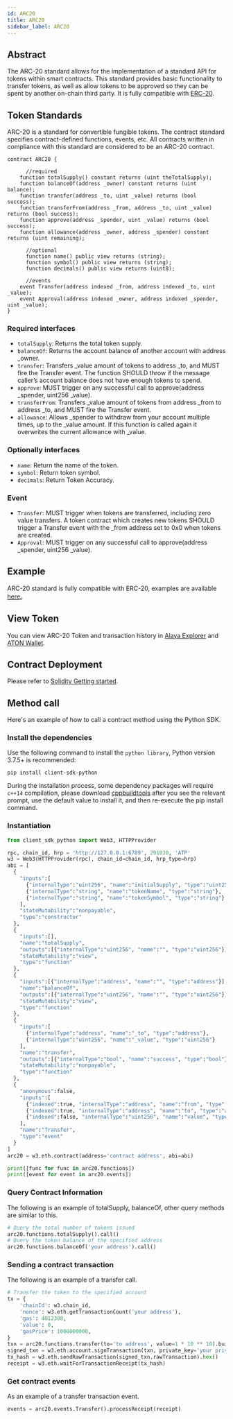 ```yaml
---
id: ARC20
title: ARC20
sidebar_label: ARC20
---
```


## Abstract

The ARC-20 standard allows for the implementation of a standard API for tokens within smart contracts. This standard provides basic functionality to transfer tokens, as well as allow tokens to be approved so they can be spent by another on-chain third party. It is fully compatible with [ERC-20](https://eips.ethereum.org/EIPS/eip-20).

## Token Standards

ARC-20 is a standard for convertible fungible tokens. The contract standard specifies contract-defined functions, events, etc. All contracts written in compliance with this standard are considered to be an ARC-20 contract.


``` solidity
contract ARC20 {

	  //required
    function totalSupply() constant returns (uint theTotalSupply);
    function balanceOf(address _owner) constant returns (uint balance);
    function transfer(address _to, uint _value) returns (bool success);
    function transferFrom(address _from, address _to, uint _value) returns (bool success);
    function approve(address _spender, uint _value) returns (bool success);
    function allowance(address _owner, address _spender) constant returns (uint remaining);
	
	  //optional
	  function name() public view returns (string);
	  function symbol() public view returns (string);
	  function decimals() public view returns (uint8);
	
	  //events
    event Transfer(address indexed _from, address indexed _to, uint _value);
    event Approval(address indexed _owner, address indexed _spender, uint _value);
}
```

### Required interfaces

- `totalSupply`: Returns the total token supply.
- `balanceOf`: Returns the account balance of another account with address _owner.
- `transfer`: Transfers _value amount of tokens to address _to, and MUST fire the Transfer event. The function SHOULD throw if the message caller’s account balance does not have enough tokens to spend.
- `approve`: MUST trigger on any successful call to approve(address _spender, uint256 _value).
- `transferFrom`: Transfers _value amount of tokens from address _from to address _to, and MUST fire the Transfer event.
- `allowance`: Allows _spender to withdraw from your account multiple times, up to the _value amount. If this function is called again it overwrites the current allowance with _value.

### Optionally interfaces

- `name`: Return the name of the token.
- `symbol`: Return token symbol.
- `decimals`: Return Token Accuracy.

### Event

- `Transfer`: MUST trigger when tokens are transferred, including zero value transfers.
A token contract which creates new tokens SHOULD trigger a Transfer event with the _from address set to 0x0 when tokens are created.
- `Approval`: MUST trigger on any successful call to approve(address _spender, uint256 _value).

## Example

ARC-20 standard is fully compatible with ERC-20, examples are available [here](https://github.com/OpenZeppelin/openzeppelin-contracts/tree/9b3710465583284b8c4c5d2245749246bb2e0094/contracts/token/ERC20)。

## View Token

You can view ARC-20 Token and transaction history in [Alaya Explorer](https://scan.alaya.network/tokens/tokensTranfer/arc20) and [ATON Wallet](/alaya-devdocs/en/ATON_user_manual/).

## Contract Deployment

Please refer to [Solidity Getting started](/alaya-devdocs/en/Solidity_Getting_started).

## Method call

Here's an example of how to call a contract method using the Python SDK.

### Install the dependencies

Use the following command to install the `python library`, Python version 3.7.5+ is recommended:

``` shell
pip install client-sdk-python
```
During the installation process, some dependency packages will require `c++14` compilation, please download [cppbuildtools](http://go.microsoft.com/fwlink/?LinkId=691126) after you see the relevant prompt, use the default value to install it, and then re-execute the pip install command.

### Instantiation

``` python
from client_sdk_python import Web3, HTTPProvider

rpc, chain_id, hrp = 'http://127.0.0.1:6789', 201030, 'ATP'
w3 = Web3(HTTPProvider(rpc), chain_id=chain_id, hrp_type=hrp)
abi = [
  {
    "inputs":[
      {"internalType":"uint256", "name":"initialSupply", "type":"uint256"},
      {"internalType":"string", "name":"tokenName", "type":"string"},
      {"internalType":"string", "name":"tokenSymbol", "type":"string"}
	],
    "stateMutability":"nonpayable",
    "type":"constructor"
  },
  {
    "inputs":[],
    "name":"totalSupply",
    "outputs":[{"internalType":"uint256", "name":"", "type":"uint256"}],
    "stateMutability":"view",
    "type":"function"
  },
  {
    "inputs":[{"internalType":"address", "name":"", "type":"address"}],
    "name":"balanceOf",
    "outputs":[{"internalType":"uint256", "name":"", "type":"uint256"}],
    "stateMutability":"view",
    "type":"function"
  },
  {
    "inputs":[
      {"internalType":"address", "name":"_to", "type":"address"},
      {"internalType":"uint256", "name":"_value", "type":"uint256"}
	],
    "name":"transfer",
    "outputs":[{"internalType":"bool", "name":"success", "type":"bool"}],
    "stateMutability":"nonpayable",
    "type":"function"
  },
  {
    "anonymous":false,
    "inputs":[
      {"indexed":true, "internalType":"address", "name":"from", "type":"address"},
      {"indexed":true, "internalType":"address", "name":"to", "type":"address"},
      {"indexed":false, "internalType":"uint256", "name":"value", "type":"uint256"}
	],
    "name":"Transfer",
    "type":"event"
  }
]	
arc20 = w3.eth.contract(address='contract address', abi=abi)

print([func for func in arc20.functions])
print([event for event in arc20.events])
```

### Query Contract Information

The following is an example of totalSupply, balanceOf, other query methods are similar to this.

``` python
# Query the total number of tokens issued
arc20.functions.totalSupply().call()
# Query the token balance of the specified address
arc20.functions.balanceOf('your address').call()
```

### Sending a contract transaction

The following is an example of a transfer call.

``` python
# Transfer the token to the specified account
tx = {
    'chainId': w3.chain_id,
    'nonce': w3.eth.getTransactionCount('your address'),
    'gas': 4012388,
    'value': 0,
    'gasPrice': 1000000000,
}
txn = arc20.functions.transfer(to='to address', value=1 * 10 ** 18).buildTransaction(tx)
signed_txn = w3.eth.account.signTransaction(txn, private_key='your private key')
tx_hash = w3.eth.sendRawTransaction(signed_txn.rawTransaction).hex()
receipt = w3.eth.waitForTransactionReceipt(tx_hash)
```

### Get contract events

As an example of a transfer transaction event.

``` python
events = arc20.events.Transfer().processReceipt(receipt)
```


